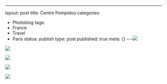 ---
layout: post
title: Centre Pompidou
categories:
- Photoblog
tags:
- France
- Travel
- Paris
status: publish
type: post
published: true
meta: {}
---![](/squarespace_images/static_500baf96c4aa540325612fa5_5019f382e4b0b45850a90fb3_5019f382e4b0b45850a90fb4_1293141995000__img.jpg_)
  

  
   
![](/squarespace_images/static_500baf96c4aa540325612fa5_5019f382e4b0b45850a90fb3_5019f382e4b0b45850a90fb5_1293141995000__img.jpg_)
  

  
   
![](/squarespace_images/static_500baf96c4aa540325612fa5_5019f382e4b0b45850a90fb3_5019f382e4b0b45850a90fb6_1293141995000__img.jpg_)
  

  
   
![](/squarespace_images/static_500baf96c4aa540325612fa5_5019f382e4b0b45850a90fb3_5019f382e4b0b45850a90fb7_1293141995000__img.jpg_)
  

  
   
![](/squarespace_images/static_500baf96c4aa540325612fa5_5019f382e4b0b45850a90fb3_5019f382e4b0b45850a90fb8_1293141995000__img.jpg_)
